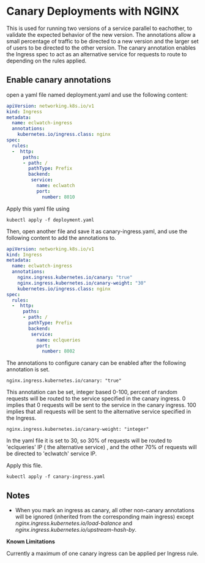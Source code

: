 # Canary Deployments with NGINX
This is used for running two versions of a service parallel to eachother, to validate the expected behavior of the new version.  The annotations allow a small percentage of
traffic to be directed to a new version and the larger set of users to be directed to the other version.  The canary annotation enables the Ingress spec to act as an alternative service for requests to route to depending on the rules applied. 

## Enable canary annotations
open a yaml file named deployment.yaml and use the following content:
```YAML
apiVersion: networking.k8s.io/v1
kind: Ingress
metadata:
  name: eclwatch-ingress
  annotations:
    kubernetes.io/ingress.class: nginx
spec:
  rules:
  -  http:
      paths:
      - path: /
        pathType: Prefix
        backend:
         service:
           name: eclwatch
           port:
             number: 8010

```
Apply this yaml file using

```
kubectl apply -f deployment.yaml

```

Then, open another file and save it as canary-ingress.yaml, and use the following content to add the annotations to.

```YAML
apiVersion: networking.k8s.io/v1
kind: Ingress
metadata:
  name: eclwatch-ingress
  annotations:
    nginx.ingress.kubernetes.io/canary: "true"
    nginx.ingress.kubernetes.io/canary-weight: "30"
    kubernetes.io/ingress.class: nginx
spec:
  rules:
  -  http:
      paths:
      - path: /
        pathType: Prefix
        backend:
         service:
           name: eclqueries
           port:
             number: 8002

```

The annotations to configure canary can be enabled after the following annotation is set.

```
nginx.ingress.kubernetes.io/canary: "true"

```

This annotation can be set, integer based 0-100, percent of random requests will be routed to the service specified in the canary ingress.  0 implies that 0 requests will be sent to 
the service in the canary ingress. 100 implies that all requests will be sent to the alternative service specified in the Ingress.

```
nginx.ingress.kubernetes.io/canary-weight: "integer"

```
In the yaml file it is set to 30, so 30% of requests will be routed to 'eclqueries' IP ( the alternative service) , and the other 70% of requests will be directed to 'eclwatch' service IP.

Apply this file.
```
kubectl apply -f canary-ingress.yaml

```

## Notes
* When you mark an ingress as canary, all other non-canary annotations will be ignored (inherited from the corresponding main ingress) except *nginx.ingress.kubernetes.io/load-balance* and *nginx.ingress.kubernetes.io/upstream-hash-by*.

**Known Limitations**

Currently a maximum of one canary ingress can be applied per Ingress rule.

